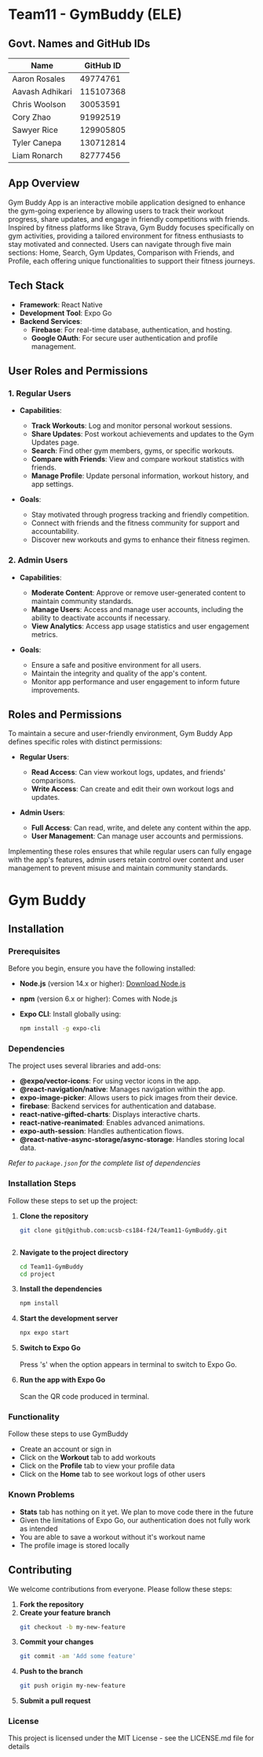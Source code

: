 # Team11 - GymBuddy (ELE)

## Govt. Names and GitHub IDs

| Name            | GitHub ID |
|-----------------|-----------|
| Aaron Rosales   | 49774761  |
| Aavash Adhikari | 115107368 |
| Chris Woolson   | 30053591  |
| Cory Zhao       | 91992519  |
| Sawyer Rice     | 129905805 |
| Tyler Canepa    | 130712814 |
| Liam Ronarch    | 82777456  |

## App Overview

Gym Buddy App is an interactive mobile application designed to enhance the gym-going experience by allowing users to track their workout progress, share updates, and engage in friendly competitions with friends. Inspired by fitness platforms like Strava, Gym Buddy focuses specifically on gym activities, providing a tailored environment for fitness enthusiasts to stay motivated and connected. Users can navigate through five main sections: Home, Search, Gym Updates, Comparison with Friends, and Profile, each offering unique functionalities to support their fitness journeys.

## Tech Stack

- **Framework**: React Native
- **Development Tool**: Expo Go
- **Backend Services**:
  - **Firebase**: For real-time database, authentication, and hosting.
  - **Google OAuth**: For secure user authentication and profile management.

## User Roles and Permissions

### 1. Regular Users

- **Capabilities**:
  - **Track Workouts**: Log and monitor personal workout sessions.
  - **Share Updates**: Post workout achievements and updates to the Gym Updates page.
  - **Search**: Find other gym members, gyms, or specific workouts.
  - **Compare with Friends**: View and compare workout statistics with friends.
  - **Manage Profile**: Update personal information, workout history, and app settings.
  
- **Goals**:
  - Stay motivated through progress tracking and friendly competition.
  - Connect with friends and the fitness community for support and accountability.
  - Discover new workouts and gyms to enhance their fitness regimen.

### 2. Admin Users

- **Capabilities**:
  - **Moderate Content**: Approve or remove user-generated content to maintain community standards.
  - **Manage Users**: Access and manage user accounts, including the ability to deactivate accounts if necessary.
  - **View Analytics**: Access app usage statistics and user engagement metrics.
  
- **Goals**:
  - Ensure a safe and positive environment for all users.
  - Maintain the integrity and quality of the app's content.
  - Monitor app performance and user engagement to inform future improvements.

## Roles and Permissions

To maintain a secure and user-friendly environment, Gym Buddy App defines specific roles with distinct permissions:

- **Regular Users**:
  - **Read Access**: Can view workout logs, updates, and friends' comparisons.
  - **Write Access**: Can create and edit their own workout logs and updates.
  
- **Admin Users**:
  - **Full Access**: Can read, write, and delete any content within the app.
  - **User Management**: Can manage user accounts and permissions.

Implementing these roles ensures that while regular users can fully engage with the app's features, admin users retain control over content and user management to prevent misuse and maintain community standards.

# Gym Buddy

## Installation

### Prerequisites

Before you begin, ensure you have the following installed:

- **Node.js** (version 14.x or higher): [Download Node.js](https://nodejs.org/)
- **npm** (version 6.x or higher): Comes with Node.js
- **Expo CLI**: Install globally using:

  ```bash
  npm install -g expo-cli

### Dependencies

The project uses several libraries and add-ons:

- **@expo/vector-icons**: For using vector icons in the app.
- **@react-navigation/native**: Manages navigation within the app.
- **expo-image-picker**: Allows users to pick images from their device.
- **firebase**: Backend services for authentication and database.
- **react-native-gifted-charts**: Displays interactive charts.
- **react-native-reanimated**: Enables advanced animations.
- **expo-auth-session**: Handles authentication flows.
- **@react-native-async-storage/async-storage**: Handles storing local data.

*Refer to `package.json` for the complete list of dependencies*

### Installation Steps

Follow these steps to set up the project:

1. **Clone the repository**
   ```bash
   git clone git@github.com:ucsb-cs184-f24/Team11-GymBuddy.git



2. **Navigate to the project directory**
   ```bash
   cd Team11-GymBuddy
   cd project

4. **Install the dependencies**
   ```bash
   npm install

5. **Start the development server**
   ```bash
   npx expo start

6. **Switch to Expo Go**
   <br>
   <br>
    Press 's' when the option appears in terminal to switch to Expo Go.

5. **Run the app with Expo Go**
   <br>
   <br>
   Scan the QR code produced in terminal.

### Functionality

Follow these steps to use GymBuddy

- Create an account or sign in
- Click on the **Workout** tab to add workouts
- Click on the **Profile** tab to view your profile data
- Click on the **Home** tab to see workout logs of other users

### Known Problems
- **Stats** tab has nothing on it yet. We plan to move code there in the future
- Given the limitations of Expo Go, our authentication does not fully work as intended
- You are able to save a workout without it's workout name
- The profile image is stored locally

## Contributing

We welcome contributions from everyone. Please follow these steps:

1. **Fork the repository**
2. **Create your feature branch**
   ```bash
   git checkout -b my-new-feature
3. **Commit your changes**
   ```bash
   git commit -am 'Add some feature'
4. **Push to the branch**
   ```bash
   git push origin my-new-feature
5. **Submit a pull request**

### License
This project is licensed under the MIT License - see the LICENSE.md file for details
